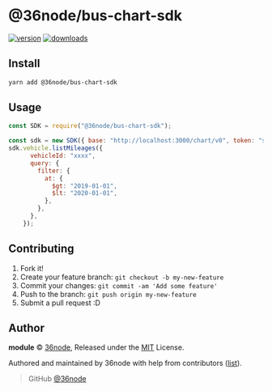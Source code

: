 # @36node/bus-chart-sdk

[![version][0]][1] [![downloads][2]][3]

## Install

```bash
yarn add @36node/bus-chart-sdk
```

## Usage

```js
const SDK = require("@36node/bus-chart-sdk");

const sdk = new SDK({ base: "http://localhost:3000/chart/v0", token: "secret" });
sdk.vehicle.listMileages({
      vehicleId: "xxxx",
      query: {
        filter: {
          at: {
            $gt: "2019-01-01",
            $lt: "2020-01-01",
          },
        },
      },
    });
```

## Contributing

1. Fork it!
2. Create your feature branch: `git checkout -b my-new-feature`
3. Commit your changes: `git commit -am 'Add some feature'`
4. Push to the branch: `git push origin my-new-feature`
5. Submit a pull request :D

## Author

**module** © [36node](https://github.com/36node), Released under the [MIT](./LICENSE) License.

Authored and maintained by 36node with help from contributors ([list](https://github.com/36node/bus-chart-sdk-js/contributors)).

> GitHub [@36node](https://github.com/36node)

[0]: https://img.shields.io/npm/v/@36node/bus-chart-sdk.svg?style=flat
[1]: https://npmjs.com/package/@36node/bus-chart-sdk
[2]: https://img.shields.io/npm/dm/@36node/bus-chart-sdk.svg?style=flat
[3]: https://npmjs.com/package/@36node/bus-chart-sdk
